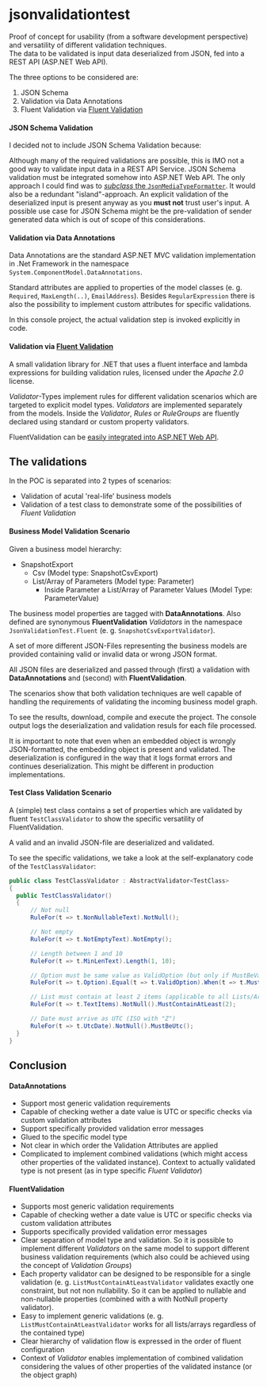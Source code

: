 # jsonvalidationtest

Proof of concept for usability (from a software development perspective) and versatility of different validation techniques.  
The data to be validated is input data deserialized from JSON, fed into a REST API (ASP.NET Web API).
  
The three options to be considered are:

1. JSON Schema
2. Validation via Data Annotations
3. Fluent Validation via [Fluent Validation](https://github.com/JeremySkinner/FluentValidation)


#### JSON Schema Validation
I decided not to include JSON Schema Validation because:

Although many of the required validations are possible, this is IMO not a good way to validate input data in a REST API Service. JSON Schema validation must be integrated somehow into ASP.NET Web API. The only approach I could find was to [*subclass* the `JsonMediaTypeFormatter`](http://vitalyal.blogspot.de/2013/10/json-schema-validation-in-web-api.html). It would also be a redundant "island"-approach. An explicit validation of the deserialized input is  present anyway as you **must not** trust user's input. A possible use case for JSON Schema might be the pre-validation of sender generated data which is out of scope of this considerations.

#### Validation via Data Annotations

Data Annotations are the standard ASP.NET MVC validation implementation in .Net Framework in the namespace `System.ComponentModel.DataAnnotations`.

Standard attributes are applied to properties of the model classes (e. g. `Required`, `MaxLength(..)`, `EmailAddress`). Besides `RegularExpression` there is also the possibility to implement custom attributes for specific validations.

In this console project, the actual validation step is invoked explicitly in code.

#### Validation via [Fluent Validation](https://github.com/JeremySkinner/FluentValidation)

A small validation library for .NET that uses a fluent interface and lambda expressions for building validation rules, licensed under the *Apache 2.0* license. 

*Validator*-Types implement rules for different validation scenarios which are targeted to explicit model types. *Validators* are implemented separately from the models. Inside the *Validator*, *Rules* or *RuleGroups* are fluently declared using standard or custom property validators.

FluentValidation can be [easily integrated into ASP.NET Web API](https://www.exceptionnotfound.net/custom-validation-in-asp-net-web-api-with-fluentvalidation/).

## The validations

In the POC is separated into 2 types of scenarios:

- Validation of acutal 'real-life' business models
- Validation of a test class to demonstrate some of the possibilities of *Fluent Validation*

#### Business Model Validation Scenario

Given a business model hierarchy:

- SnapshotExport
  - Csv (Model type: SnapshotCsvExport)
  - List/Array of Parameters (Model type: Parameter)
    - Inside Parameter a List/Array of Parameter Values (Model Type: ParameterValue)
    
The business model properties are tagged with **DataAnnotations**. Also defined are synonymous **FluentValidation** *Validators* in the namespace `JsonValidationTest.Fluent` (e. g. `SnapshotCsvExportValidator`).

A set of more different JSON-Files representing the business models are provided containing valid or invalid data or wrong JSON format.

All JSON files are deserialized and passed through (first) a validation with **DataAnnotations** and (second) with **FluentValidation**.

The scenarios show that both validation techniques are well capable of handling the requirements of validating the incoming business model graph. 

To see the results, download, compile and execute the project. The console output logs the deserialization and validation resuls for each file processed.

It is important to note that even when an embedded object is wrongly JSON-formatted, the embedding object is present and validated. The deserialization is configured in the way that it logs format errors and continues deserialization. This might be different in production implementations.

#### Test Class Validation Scenario

A (simple) test class contains a set of properties which are validated by fluent `TestClassValidator` to show the specific versatility of FluentValidation.

A valid and an invalid JSON-file are deserialized and validated.

To see the specific validations, we take a look at the self-explanatory code of the `TestClassValidator`:

```csharp
public class TestClassValidator : AbstractValidator<TestClass>
{
  public TestClassValidator()
  {
      // Not null
      RuleFor(t => t.NonNullableText).NotNull();

      // Not empty
      RuleFor(t => t.NotEmptyText).NotEmpty();

      // Length between 1 and 10
      RuleFor(t => t.MinLenText).Length(1, 10);

      // Option must be same value as ValidOption (but only if MustBeValidOption is true)
      RuleFor(t => t.Option).Equal(t => t.ValidOption).When(t => t.MustBeValidOption);

      // List must contain at least 2 items (applicable to all Lists/Arrays)
      RuleFor(t => t.TextItems).NotNull().MustContainAtLeast(2);

      // Date must arrive as UTC (ISO with "Z")
      RuleFor(t => t.UtcDate).NotNull().MustBeUtc();
  }
}
```

## Conclusion

#### DataAnnotations

- Support most generic validation requirements 
- Capable of checking wether a date value is UTC or specific checks via custom validation attributes
- Support specifically provided validation error messages
- Glued to the specific model type
- Not clear in which order the Validation Attributes are applied
- Complicated to implement combined validations (which might access other properties of the validated instance). Context to actually validated type is not present (as in type specific *Fluent Validator*)

#### FluentValidation

- Supports most generic validation requirements 
- Capable of checking wether a date value is UTC or specific checks via custom validation attributes
- Supports specifically provided validation error messages
- Clear separation of model type and validation. So it is possible to implement different *Validators* on the same model to support different business validation requirements (which also could be achieved using the concept of *Validation Groups*)
- Each property validator can be designed to be responsible for a single validation (e. g. `ListMustContainAtLeastValidator` validates exactly one constraint, but not non nullability. So it can be applied to nullable and non-nullable properties (combined with a with NotNull property validator).
- Easy to implement generic validations (e. g. `ListMustContainAtLeastValidator` works for all lists/arrays regardless of the contained type)
- Clear hierarchy of validation flow is expressed in the order of fluent configuration
- Context of *Validator* enables implementation of combined validation considering the values of other properties of the validated instance (or the object graph)
